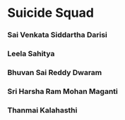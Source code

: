 <h1>Suicide Squad</h1>
<h3>Sai Venkata Siddartha Darisi</h3>
<h3>Leela Sahitya</h3>
<h3>Bhuvan Sai Reddy Dwaram</h3>
<h3>Sri Harsha Ram Mohan Maganti</h3>
<h3>Thanmai Kalahasthi</h3>
